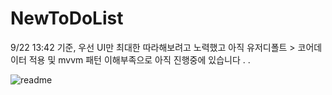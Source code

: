 # NewToDoList


9/22 13:42 기준, 우선 UI만 최대한 따라해보려고 노력했고 아직 유저디폴트 > 코어데이터 적용 및 mvvm 패턴 이해부족으로 아직 진행중에 있습니다 . .




![readme](https://github.com/Direchan/NewToDoList/assets/100069134/4a004fe2-dad2-4e46-874e-933e42a8e343)



